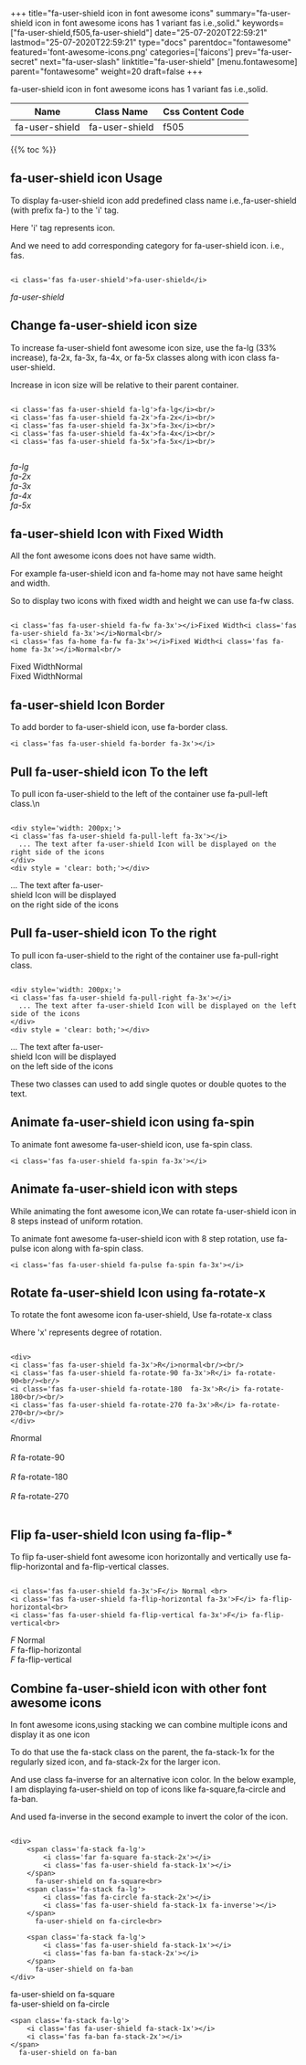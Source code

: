 +++
title="fa-user-shield icon in font awesome icons"
summary="fa-user-shield icon in font awesome icons has 1 variant fas i.e.,solid."
keywords=["fa-user-shield,f505,fa-user-shield"]
date="25-07-2020T22:59:21"
lastmod="25-07-2020T22:59:21"
type="docs"
parentdoc="fontawesome"
featured='font-awesome-icons.png'
categories=['faicons']
prev="fa-user-secret"
next="fa-user-slash"
linktitle="fa-user-shield"
[menu.fontawesome]
parent="fontawesome"
weight=20
draft=false
+++


fa-user-shield icon in font awesome icons has 1 variant fas i.e.,solid.

<div class='table-responsive'><table class='table'><thead><tr><th>Name</th><th>Class Name</th><th>Css Content Code</th></tr></thead><tbody><tr><td>fa-user-shield</td><td>fa-user-shield</td><td>f505</td></tr></tbody></table></div>


{{% toc %}}


## fa-user-shield icon Usage

To display fa-user-shield icon add predefined class name i.e.,fa-user-shield (with prefix fa-) to the 'i' tag.

Here 'i' tag represents icon.

And we need to add corresponding category for fa-user-shield icon. i.e., fas.


```

<i class='fas fa-user-shield'>fa-user-shield</i>
```

<i class='fas fa-user-shield'>fa-user-shield</i>




## Change fa-user-shield icon size
To increase fa-user-shield font awesome icon size, use the fa-lg (33% increase), fa-2x, fa-3x, fa-4x, or fa-5x classes along with icon class fa-user-shield.

Increase in icon size will be relative to their parent container. 

```

<i class='fas fa-user-shield fa-lg'>fa-lg</i><br/>
<i class='fas fa-user-shield fa-2x'>fa-2x</i><br/>
<i class='fas fa-user-shield fa-3x'>fa-3x</i><br/>
<i class='fas fa-user-shield fa-4x'>fa-4x</i><br/>
<i class='fas fa-user-shield fa-5x'>fa-5x</i><br/>
            
```

<i class='fas fa-user-shield fa-lg'>fa-lg</i><br/>
<i class='fas fa-user-shield fa-2x'>fa-2x</i><br/>
<i class='fas fa-user-shield fa-3x'>fa-3x</i><br/>
<i class='fas fa-user-shield fa-4x'>fa-4x</i><br/>
<i class='fas fa-user-shield fa-5x'>fa-5x</i><br/>
            



## fa-user-shield Icon with Fixed Width 

All the font awesome icons does not have same width.

For example fa-user-shield icon and fa-home may not have same height and width.

So to display two icons with fixed width and height we can use fa-fw class.


```

<i class='fas fa-user-shield fa-fw fa-3x'></i>Fixed Width<i class='fas fa-user-shield fa-3x'></i>Normal<br/>
<i class='fas fa-home fa-fw fa-3x'></i>Fixed Width<i class='fas fa-home fa-3x'></i>Normal<br/>
```

<i class='fas fa-user-shield fa-fw fa-3x'></i>Fixed Width<i class='fas fa-user-shield fa-3x'></i>Normal<br/>
<i class='fas fa-home fa-fw fa-3x'></i>Fixed Width<i class='fas fa-home fa-3x'></i>Normal<br/>



## fa-user-shield Icon Border 

To add border to fa-user-shield icon, use fa-border class.


```
<i class='fas fa-user-shield fa-border fa-3x'></i>

```
<i class='fas fa-user-shield fa-border fa-3x'></i>





## Pull fa-user-shield icon To the left

To pull icon fa-user-shield to the left of the container use fa-pull-left class.\n

```

<div style='width: 200px;'>
<i class='fas fa-user-shield fa-pull-left fa-3x'></i>
  ... The text after fa-user-shield Icon will be displayed on the right side of the icons
</div>
<div style = 'clear: both;'></div>
```

<div style='width: 200px;'>
<i class='fas fa-user-shield fa-pull-left fa-3x'></i>
  ... The text after fa-user-shield Icon will be displayed on the right side of the icons
</div>
<div style = 'clear: both;'></div>




## Pull fa-user-shield icon To the right
To pull icon fa-user-shield to the right of the container use fa-pull-right class.

```

<div style='width: 200px;'>
<i class='fas fa-user-shield fa-pull-right fa-3x'></i>
  ... The text after fa-user-shield Icon will be displayed on the left side of the icons
</div>
<div style = 'clear: both;'></div>
```

<div style='width: 200px;'>
<i class='fas fa-user-shield fa-pull-right fa-3x'></i>
  ... The text after fa-user-shield Icon will be displayed on the left side of the icons
</div>
<div style = 'clear: both;'></div>

These two classes can used to add single quotes or double quotes to the text.


## Animate fa-user-shield icon using fa-spin
To animate font awesome fa-user-shield icon, use fa-spin class.

```
<i class='fas fa-user-shield fa-spin fa-3x'></i>
```
<i class='fas fa-user-shield fa-spin fa-3x'></i>




## Animate fa-user-shield icon with steps
While animating the font awesome icon,We can rotate fa-user-shield icon in 8 steps instead of uniform rotation.

To animate font awesome fa-user-shield icon with 8 step rotation, use fa-pulse icon along with fa-spin class.


```
<i class='fas fa-user-shield fa-pulse fa-spin fa-3x'></i>

```
<i class='fas fa-user-shield fa-pulse fa-spin fa-3x'></i>





## Rotate fa-user-shield Icon using fa-rotate-x
To rotate the font awesome icon fa-user-shield, Use fa-rotate-x class

Where 'x' represents degree of rotation.


```

<div>
<i class='fas fa-user-shield fa-3x'>R</i>normal<br/><br/>
<i class='fas fa-user-shield fa-rotate-90 fa-3x'>R</i> fa-rotate-90<br/><br/> 
<i class='fas fa-user-shield fa-rotate-180  fa-3x'>R</i> fa-rotate-180<br/><br/> 
<i class='fas fa-user-shield fa-rotate-270 fa-3x'>R</i> fa-rotate-270<br/><br/>
</div>
```

<div>
<i class='fas fa-user-shield fa-3x'>R</i>normal<br/><br/>
<i class='fas fa-user-shield fa-rotate-90 fa-3x'>R</i> fa-rotate-90<br/><br/> 
<i class='fas fa-user-shield fa-rotate-180  fa-3x'>R</i> fa-rotate-180<br/><br/> 
<i class='fas fa-user-shield fa-rotate-270 fa-3x'>R</i> fa-rotate-270<br/><br/>
</div>




## Flip fa-user-shield Icon using fa-flip-*
To flip fa-user-shield font awesome icon horizontally and vertically use fa-flip-horizontal and fa-flip-vertical classes. 

```

<i class='fas fa-user-shield fa-3x'>F</i> Normal <br>
<i class='fas fa-user-shield fa-flip-horizontal fa-3x'>F</i> fa-flip-horizontal<br>
<i class='fas fa-user-shield fa-flip-vertical fa-3x'>F</i> fa-flip-vertical<br>
```

<i class='fas fa-user-shield fa-3x'>F</i> Normal <br>
<i class='fas fa-user-shield fa-flip-horizontal fa-3x'>F</i> fa-flip-horizontal<br>
<i class='fas fa-user-shield fa-flip-vertical fa-3x'>F</i> fa-flip-vertical<br>




## Combine fa-user-shield icon with other font awesome icons
In font awesome icons,using stacking we can combine multiple icons and display it as one icon 

To do that use the fa-stack class on the parent, the fa-stack-1x for the regularly sized icon, and fa-stack-2x for the larger icon.

And use class fa-inverse for an alternative icon color. 
In the below example, I am displaying fa-user-shield on top of icons like fa-square,fa-circle and fa-ban.

And used fa-inverse in the second example to invert the color of the icon.

```

<div>
    <span class='fa-stack fa-lg'>
        <i class='far fa-square fa-stack-2x'></i>
        <i class='fas fa-user-shield fa-stack-1x'></i>
    </span>
      fa-user-shield on fa-square<br>
    <span class='fa-stack fa-lg'>
        <i class='fas fa-circle fa-stack-2x'></i>
        <i class='fas fa-user-shield fa-stack-1x fa-inverse'></i>
    </span>
      fa-user-shield on fa-circle<br>

    <span class='fa-stack fa-lg'>
        <i class='fas fa-user-shield fa-stack-1x'></i>
        <i class='fas fa-ban fa-stack-2x'></i>
    </span>
      fa-user-shield on fa-ban
</div>
```

<div>
    <span class='fa-stack fa-lg'>
        <i class='far fa-square fa-stack-2x'></i>
        <i class='fas fa-user-shield fa-stack-1x'></i>
    </span>
      fa-user-shield on fa-square<br>
    <span class='fa-stack fa-lg'>
        <i class='fas fa-circle fa-stack-2x'></i>
        <i class='fas fa-user-shield fa-stack-1x fa-inverse'></i>
    </span>
      fa-user-shield on fa-circle<br>

    <span class='fa-stack fa-lg'>
        <i class='fas fa-user-shield fa-stack-1x'></i>
        <i class='fas fa-ban fa-stack-2x'></i>
    </span>
      fa-user-shield on fa-ban
</div>






